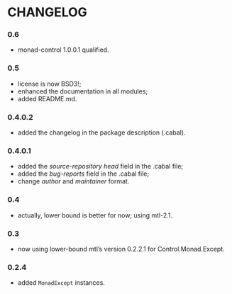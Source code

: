 # CHANGELOG

### 0.6

- monad-control 1.0.0.1 qualified.

### 0.5

- license is now BSD3!;
- enhanced the documentation in all modules;
- added README.md.

### 0.4.0.2

- added the changelog in the package description (.cabal).

### 0.4.0.1

- added the *source-repository head* field in the .cabal file;
- added the *bug-reports* field in the .cabal file;
- change *author* and *maintainer* format.

### 0.4

- actually, lower bound is better for now; using mtl-2.1.

### 0.3

- now using lower-bound mtl’s version 0.2.2.1 for Control.Monad.Except.

### 0.2.4

- added `MonadExcept` instances.
